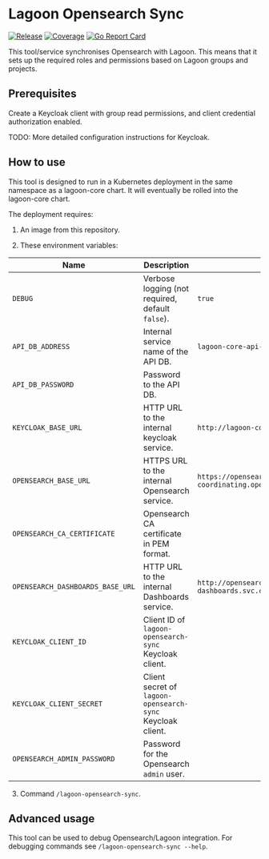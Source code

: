 # Lagoon Opensearch Sync

[![Release](https://github.com/uselagoon/lagoon-opensearch-sync/actions/workflows/release.yaml/badge.svg)](https://github.com/uselagoon/lagoon-opensearch-sync/actions/workflows/release.yaml)
[![Coverage](https://coveralls.io/repos/github/uselagoon/lagoon-opensearch-sync/badge.svg?branch=main)](https://coveralls.io/github/uselagoon/lagoon-opensearch-sync?branch=main)
[![Go Report Card](https://goreportcard.com/badge/github.com/uselagoon/lagoon-opensearch-sync)](https://goreportcard.com/report/github.com/uselagoon/lagoon-opensearch-sync)

This tool/service synchronises Opensearch with Lagoon.
This means that it sets up the required roles and permissions based on Lagoon groups and projects.

## Prerequisites

Create a Keycloak client with group read permissions, and client credential authorization enabled.

TODO: More detailed configuration instructions for Keycloak.

## How to use

This tool is designed to run in a Kubernetes deployment in the same namespace as a lagoon-core chart.
It will eventually be rolled into the lagoon-core chart.

The deployment requires:

1. An image from this repository.

2. These environment variables:

| Name                             | Description                                                | Example                                                                     |
| ---                              | ---                                                        | ---                                                                         |
| `DEBUG`                          | Verbose logging (not required, default `false`).           | `true`                                                                      |
| `API_DB_ADDRESS`                 | Internal service name of the API DB.                       | `lagoon-core-api-db`                                                        |
| `API_DB_PASSWORD`                | Password to the API DB.                                    |                                                                             |
| `KEYCLOAK_BASE_URL`              | HTTP URL to the internal keycloak service.                 | `http://lagoon-core-keycloak:8080/`                                         |
| `OPENSEARCH_BASE_URL`            | HTTPS URL to the internal Opensearch service.              | `https://opensearch-cluster-coordinating.opensearch.svc.cluster.local:9200` |
| `OPENSEARCH_CA_CERTIFICATE`      | Opensearch CA certificate in PEM format.                   |                                                                             |
| `OPENSEARCH_DASHBOARDS_BASE_URL` | HTTP URL to the internal Dashboards service.               | `http://opensearch-dashboards.opensearch-dashboards.svc.cluster.local:5601` |
| `KEYCLOAK_CLIENT_ID`             | Client ID of `lagoon-opensearch-sync` Keycloak client.     |                                                                             |
| `KEYCLOAK_CLIENT_SECRET`         | Client secret of `lagoon-opensearch-sync` Keycloak client. |                                                                             |
| `OPENSEARCH_ADMIN_PASSWORD`      | Password for the Opensearch `admin` user.                  |                                                                             |

3. Command `/lagoon-opensearch-sync`.

## Advanced usage

This tool can be used to debug Opensearch/Lagoon integration.
For debugging commands see `/lagoon-opensearch-sync --help`.
